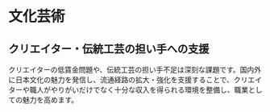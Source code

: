 # 文化芸術

## クリエイター・伝統工芸の担い手への支援

クリエイターの低賃金問題や、伝統工芸の担い手不足は深刻な課題です。国内外に日本文化の魅力を発信し、流通経路の拡大・強化を支援することで、クリエイターや職人がやりがいだけでなく十分な収入を得られる環境を整備し、職業としての魅力を高めます。